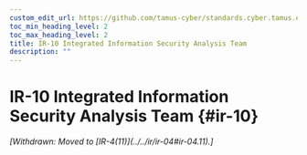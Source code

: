 ```yaml
---
custom_edit_url: https://github.com/tamus-cyber/standards.cyber.tamus.edu/tree/main/static/content/tamus.edu/TAMUS_profile.xml
toc_min_heading_level: 2
toc_max_heading_level: 2
title: IR-10 Integrated Information Security Analysis Team
description: ""
---
```


# IR-10 Integrated Information Security Analysis Team {#ir-10}


<prop xmlns="http://csrc.nist.gov/ns/oscal/1.0" name="status" value="withdrawn">
            <em>[Withdrawn: Moved to [IR-4(11)](../../ir/ir-04#ir-04.11).]</em>
         </prop>
         

